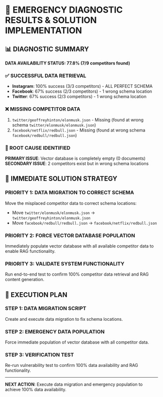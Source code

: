 # 🚀 EMERGENCY DIAGNOSTIC RESULTS & SOLUTION IMPLEMENTATION

## 📊 DIAGNOSTIC SUMMARY

**DATA AVAILABILITY STATUS: 77.8% (7/9 competitors found)**

### ✅ SUCCESSFUL DATA RETRIEVAL
- **Instagram**: 100% success (3/3 competitors) - ALL PERFECT SCHEMA
- **Facebook**: 67% success (2/3 competitors) - 1 wrong schema location
- **Twitter**: 67% success (2/3 competitors) - 1 wrong schema location

### ❌ MISSING COMPETITOR DATA
1. `twitter/geoffreyhinton/elonmusk.json` - Missing (found at wrong schema `twitter/elonmusk/elonmusk.json`)
2. `facebook/netflix/redbull.json` - Missing (found at wrong schema `facebook/redbull/redbull.json`)

### 🎯 ROOT CAUSE IDENTIFIED
**PRIMARY ISSUE**: Vector database is completely empty (0 documents)
**SECONDARY ISSUE**: 2 competitors exist but in wrong schema locations

## 🔧 IMMEDIATE SOLUTION STRATEGY

### PRIORITY 1: DATA MIGRATION TO CORRECT SCHEMA
Move the misplaced competitor data to correct schema locations:
- Move `twitter/elonmusk/elonmusk.json` → `twitter/geoffreyhinton/elonmusk.json`
- Move `facebook/redbull/redbull.json` → `facebook/netflix/redbull.json`

### PRIORITY 2: FORCE VECTOR DATABASE POPULATION
Immediately populate vector database with all available competitor data to enable RAG functionality.

### PRIORITY 3: VALIDATE SYSTEM FUNCTIONALITY
Run end-to-end test to confirm 100% competitor data retrieval and RAG content generation.

## 🚀 EXECUTION PLAN

### STEP 1: DATA MIGRATION SCRIPT
Create and execute data migration to fix schema locations.

### STEP 2: EMERGENCY DATA POPULATION
Force immediate population of vector database with all competitor data.

### STEP 3: VERIFICATION TEST
Re-run vulnerability test to confirm 100% data availability and RAG functionality.

---

**NEXT ACTION**: Execute data migration and emergency population to achieve 100% data availability.
